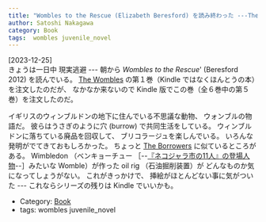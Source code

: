 ```yaml
---
title: "Wombles to the Rescue (Elizabeth Beresford) を読み終わった ---The Borrowers みたいな面白さ"
author: Satoshi Nakagawa
category: Book
tags:  wombles juvenile_novel
---
```


[2023-12-25]  
 きょうは一日中 現実逃避 ---
朝から _Wombles to the Rescue_' 
(Beresford 2012) を読んでいる。
[The Wombles](https://en.m.wikipedia.org/wiki/The_Wombles) の第１巻（Kindle ではなくほんとうの本）を注文したのだが、
なかなか来ないので
Kindle 版でこの巻（全６巻中の第５巻）を注文したのだ。

イギリスのウィンブルドンの地下に住んでいる不思議な動物、
ウォンブルの物語だ。
彼らはうさぎのように穴 (burrow) で共同生活をしている。
ウィンブルドンに落ちている廃品を回収して、
ブリコラージュを楽しんでいる。
いろんな発明がでてきておもしろかった。
ちょっと [The Borrowers](https://en.wikipedia.org/wiki/The_Borrowers) に似ているところがある。
Wimbledon （ベンキョーチュー
［--[『ネコジャラ市の11人』の登場人物](https://ja.wikipedia.org/wiki/%E3%83%8D%E3%82%B3%E3%82%B8%E3%83%A3%E3%83%A9%E5%B8%82%E3%81%AE11%E4%BA%BA)--］みたいな Womble）が作った
oil rig （石油掘削装置）が
どんなものか気になってしょうがない。
これがきっかけで、
挿絵がほとんどない事に気がついた ---
これならシリーズの残りは Kindle でいいかも。

- Category: [Book](/categories.html#Book)
- tags:  wombles juvenile_novel
